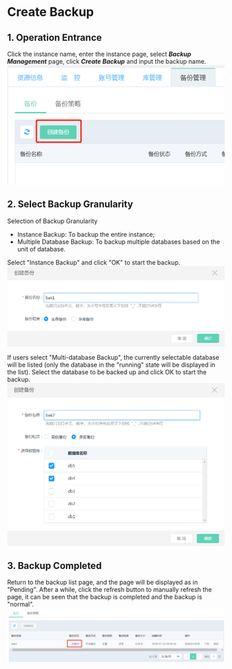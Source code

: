 # Create Backup

## 1. Operation Entrance
Click the instance name, enter the instance page, select ***Backup Management*** page, click ***Create Backup*** and input the backup name.<br/>
![Create Backup 1](../../../../image/RDS/Create-Backup-1.png)

## 2. Select Backup Granularity
Selection of Backup Granularity
- Instance Backup: To backup the entire instance;
- Multiple Database Backup: To backup multiple databases based on the unit of database.

Select "Instance Backup" and click "OK" to start the backup.
![Create Backup 2](../../../../image/RDS/Create-Backup-2.png)

 If users select "Multi-database Backup", the currently selectable database will be listed (only the database in the "running" state will be displayed in the list). Select the database to be backed up and click OK to start the backup.
![Create Backup 3](../../../../image/RDS/Create-Backup-3.png)

## 3. Backup Completed
Return to the backup list page, and the page will be displayed as in "Pending".
After a while, click the refresh button to manually refresh the page, it can be seen that the backup is completed and the backup is "normal".
![Create Backup 4](../../../../image/RDS/Create-Backup-4.png)
